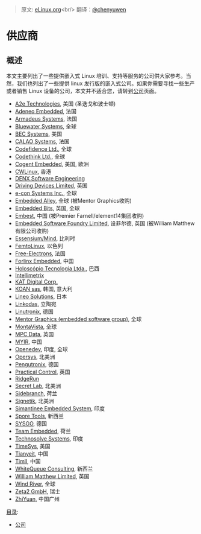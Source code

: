 > 原文: [eLinux.org](http://eLinux.org/Vendors "http://eLinux.org/Vendors")<br/>
> 翻译：[@chenyuwen](https://github.com/chenyuwen)


# 供应商



## 概述


本文主要列出了一些提供嵌入式 Linux 培训、支持等服务的公司供大家参考。当然，我们也列出了一些提供 linux 发行版的嵌入式公司。如果你需要寻找一些生产或者销售 Linux 设备的公司，本文并不适合您，请转到[公司](http://eLinux.org/Companies "Companies")页面。

-   [A2e Technologies](http://www.A2eTechnologies.com/), 美国 (圣迭戈和波士顿)
-   [Adeneo Embedded](http://www.adeneo-embedded.com/), 法国
-   [Armadeus Systems](http://www.armadeus.com), 法国
-   [Bluewater Systems](http://bluewatersys.com), 全球
-   [BEC Systems](http://bec-systems.com/), 美国
-   [CALAO Systems](http://www.calao-systems.com), 法国
-   [Codefidence Ltd.](http://www.codefidence.com/), 全球
-   [Codethink Ltd.](http://www.codethink.co.uk/), 全球
-   [Cogent Embedded](http://www.cogentembedded.com/), 美国, 欧洲
-   [CWLinux](http://www.cwlinux.com/), 香港
-   [DENX Software Engineering](http://www.denx.de/)
-   [Driving Devices Limited](http://www.drivingdevices.com/), 英国
-   [e-con Systems Inc.](http://www.e-consystems.com/embeddedlinux.asp), 全球
-   [Embedded Alley](http://www.embeddedalley.com/), 全球 (被Mentor Graphics收购)
-   [Embedded Bits](http://www.embedded-bits.co.uk), 英国, 全球
-   [Embest](http://www.armkits.com/), 中国 (被Premier Farnell/element14集团收购)
-   [Embedded Software Foundry Limited](http://www.esfnet.co.uk/), 设菲尔德, 英国 (被William Matthew有限公司收购)
-   [Essensium/Mind](http://www.mind.be/), 比利时
-   [FemtoLinux](http://www.femtolinux.com), 以色列
-   [Free-Electrons](http://www.free-electrons.com), 法国
-   [Forlinx Embedded](http://www.forlinx.net), 中国
-   [Holoscópio Tecnologia Ltda.](http://holoscopio.com/), 巴西
-   [Intellimetrix](http://www.intellimetrix.us/)
-   [KAT Digital Corp.](http://www.katdc.com)
-   [KOAN sas](http://www.koansoftware.com/), 韩国, 意大利
-   [Lineo Solutions](http://www.lineo.co.jp/eng/index.html), 日本
-   [Linkodas](http://www.linkodas.com/), 立陶宛
-   [Linutronix](http://www.linutronix.de/), 德国
-   [Mentor Graphics (embedded software group)](http://www.mentor.com/products/embedded_software/), 全球
-   [MontaVista](http://www.mvista.com/), 全球
-   [MPC Data](http://www.mpc-data.co.uk/embedded-linux/), 英国
-   [MYIR](http://www.myirtech.com), 中国
-   [Openedev](http://www.openedev.com/), 印度, 全球
-   [Opersys](http://www.opersys.com/), 北美洲
-   [Pengutronix](http://www.pengutronix.de/), 德国
-   [Practical Control](http://www.practicalcontrol.co.uk/), 英国
-   [RidgeRun](http://www.ridgerun.com)
-   [Secret Lab](http://www.secretlab.ca/), 北美洲
-   [Sidebranch](http://www.sidebranch.com), 荷兰
-   [Signetik](http://www.signetik.com), 北美洲
-   [Simantinee Embedded System](http://www.simantinee.com/), 印度
-   [Spore Tools](http://www.sporetools.com/), 新西兰
-   [SYSGO](http://www.sysgo.com/), 德国
-   [Team Embedded](http://www.team-embedded.com/), 荷兰
-   [Technosolve Systems](http://www.technosolve.in/), 印度
-   [TimeSys](http://www.timesys.com/), 美国
-   [Tianyeit](http://www.tianyeit.com/), 中国
-   [Timll](http://www.timll.com), 中国
-   [WhiteQueue Consulting](http://whitequeue.com), 新西兰
-   [William Matthew Limited](http://www.wmltd.co.uk/), 英国
-   [Wind River](http://www.windriver.com/), 全球
-   [Zeta2 GmbH](http://www.zeta2.ch/), 瑞士
-   [ZhiYuan](http://www.zlg.cn/), 中国广州


[目录](http://eLinux.org/Special:Categories "Special:Categories"):

-   [公司](http://eLinux.org/Category:Companies "Category:Companies")

